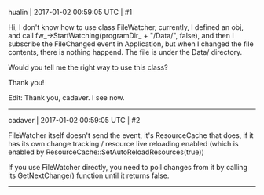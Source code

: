 hualin | 2017-01-02 00:59:05 UTC | #1

Hi,
I don't know how to use class FileWatcher, currently, I defined an obj, and call fw_->StartWatching(programDir_ + "/Data/", false), and then I subscribe the FileChanged event in Application, but when I changed the file contents, there is nothing happend. The file is under the Data/ directory.

Would you tell me the right way to use this class?

Thank you!

Edit:
Thank you, cadaver.
I see now.

-------------------------

cadaver | 2017-01-02 00:59:05 UTC | #2

FileWatcher itself doesn't send the event, it's ResourceCache that does, if it has its own change tracking / resource live reloading enabled (which is enabled by ResourceCache::SetAutoReloadResources(true))

If you use FileWatcher directly, you need to poll changes from it by calling its GetNextChange() function until it returns false.

-------------------------

